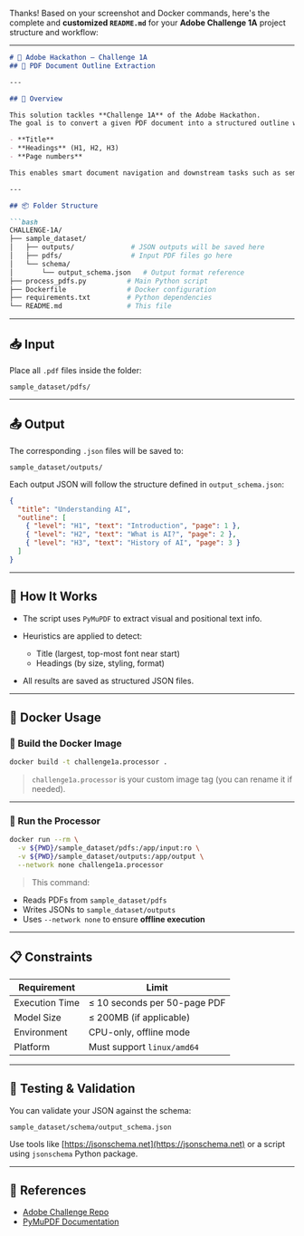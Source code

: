Thanks! Based on your screenshot and Docker commands, here's the complete and **customized `README.md`** for your **Adobe Challenge 1A** project structure and workflow:

---

````markdown
# 📄 Adobe Hackathon – Challenge 1A  
## 🧠 PDF Document Outline Extraction

---

## 🚀 Overview

This solution tackles **Challenge 1A** of the Adobe Hackathon.  
The goal is to convert a given PDF document into a structured outline with a clear hierarchy of:

- **Title**
- **Headings** (H1, H2, H3)
- **Page numbers**

This enables smart document navigation and downstream tasks such as semantic search or summarization.

---

## 📦 Folder Structure

```bash
CHALLENGE-1A/
├── sample_dataset/
│   ├── outputs/              # JSON outputs will be saved here
│   ├── pdfs/                 # Input PDF files go here
│   └── schema/
│       └── output_schema.json   # Output format reference
├── process_pdfs.py          # Main Python script
├── Dockerfile               # Docker configuration
├── requirements.txt         # Python dependencies
└── README.md                # This file
````

---

## 📥 Input

Place all `.pdf` files inside the folder:

```
sample_dataset/pdfs/
```

---

## 📤 Output

The corresponding `.json` files will be saved to:

```
sample_dataset/outputs/
```

Each output JSON will follow the structure defined in `output_schema.json`:

```json
{
  "title": "Understanding AI",
  "outline": [
    { "level": "H1", "text": "Introduction", "page": 1 },
    { "level": "H2", "text": "What is AI?", "page": 2 },
    { "level": "H3", "text": "History of AI", "page": 3 }
  ]
}
```

---

## 🧠 How It Works

* The script uses `PyMuPDF` to extract visual and positional text info.
* Heuristics are applied to detect:

  * Title (largest, top-most font near start)
  * Headings (by size, styling, format)
* All results are saved as structured JSON files.

---

## 🐳 Docker Usage

### 🔨 Build the Docker Image

```bash
docker build -t challenge1a.processor .
```

> `challenge1a.processor` is your custom image tag (you can rename it if needed).

---

### 🚀 Run the Processor

```bash
docker run --rm \
  -v ${PWD}/sample_dataset/pdfs:/app/input:ro \
  -v ${PWD}/sample_dataset/outputs:/app/output \
  --network none challenge1a.processor
```

> This command:

* Reads PDFs from `sample_dataset/pdfs`
* Writes JSONs to `sample_dataset/outputs`
* Uses `--network none` to ensure **offline execution**

---

## 📋 Constraints

| Requirement    | Limit                        |
| -------------- | ---------------------------- |
| Execution Time | ≤ 10 seconds per 50-page PDF |
| Model Size     | ≤ 200MB (if applicable)      |
| Environment    | CPU-only, offline mode       |
| Platform       | Must support `linux/amd64`   |

---

## 🧪 Testing & Validation

You can validate your JSON against the schema:

```
sample_dataset/schema/output_schema.json
```

Use tools like [https://jsonschema.net](https://jsonschema.net) or a script using `jsonschema` Python package.

---


## 🔗 References

* [Adobe Challenge Repo](https://github.com/jhaaj08/Adobe-India-Hackathon25)
* [PyMuPDF Documentation](https://pymupdf.readthedocs.io/en/latest/)

```

